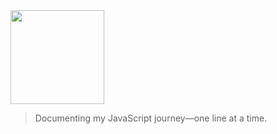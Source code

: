 <img src="https://i.imgur.com/FNO8M3E.png" width= 150/>
<br>

> Documenting my JavaScript journey—one line at a time.
<br>

